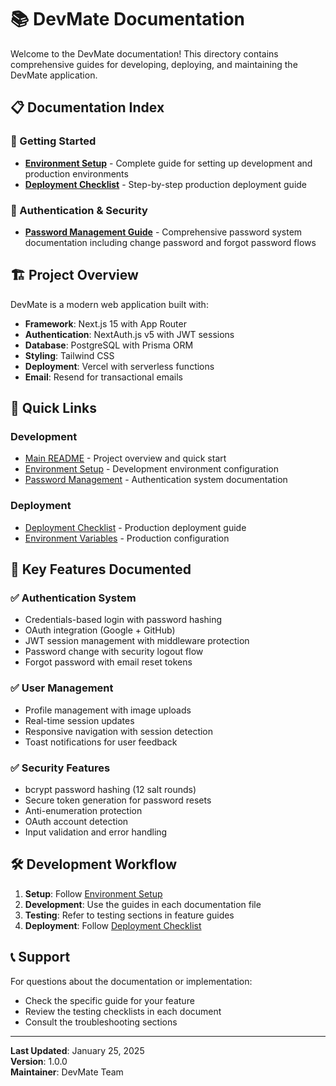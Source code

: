 # 📚 DevMate Documentation

Welcome to the DevMate documentation! This directory contains comprehensive guides for developing, deploying, and maintaining the DevMate application.

## 📋 Documentation Index

### 🚀 Getting Started
- **[Environment Setup](./ENVIRONMENT_SETUP.md)** - Complete guide for setting up development and production environments
- **[Deployment Checklist](./DEPLOYMENT_CHECKLIST.md)** - Step-by-step production deployment guide

### 🔐 Authentication & Security
- **[Password Management Guide](./PASSWORD_MANAGEMENT_GUIDE.md)** - Comprehensive password system documentation including change password and forgot password flows

## 🏗️ Project Overview

DevMate is a modern web application built with:
- **Framework**: Next.js 15 with App Router
- **Authentication**: NextAuth.js v5 with JWT sessions
- **Database**: PostgreSQL with Prisma ORM
- **Styling**: Tailwind CSS
- **Deployment**: Vercel with serverless functions
- **Email**: Resend for transactional emails

## 🔗 Quick Links

### Development
- [Main README](../README.md) - Project overview and quick start
- [Environment Setup](./ENVIRONMENT_SETUP.md) - Development environment configuration
- [Password Management](./PASSWORD_MANAGEMENT_GUIDE.md) - Authentication system documentation

### Deployment
- [Deployment Checklist](./DEPLOYMENT_CHECKLIST.md) - Production deployment guide
- [Environment Variables](./ENVIRONMENT_SETUP.md#required-for-production) - Production configuration

## 🎯 Key Features Documented

### ✅ Authentication System
- Credentials-based login with password hashing
- OAuth integration (Google + GitHub)
- JWT session management with middleware protection
- Password change with security logout flow
- Forgot password with email reset tokens

### ✅ User Management
- Profile management with image uploads
- Real-time session updates
- Responsive navigation with session detection
- Toast notifications for user feedback

### ✅ Security Features
- bcrypt password hashing (12 salt rounds)
- Secure token generation for password resets
- Anti-enumeration protection
- OAuth account detection
- Input validation and error handling

## 🛠️ Development Workflow

1. **Setup**: Follow [Environment Setup](./ENVIRONMENT_SETUP.md)
2. **Development**: Use the guides in each documentation file
3. **Testing**: Refer to testing sections in feature guides
4. **Deployment**: Follow [Deployment Checklist](./DEPLOYMENT_CHECKLIST.md)

## 📞 Support

For questions about the documentation or implementation:
- Check the specific guide for your feature
- Review the testing checklists in each document
- Consult the troubleshooting sections

---

**Last Updated**: January 25, 2025  
**Version**: 1.0.0  
**Maintainer**: DevMate Team
